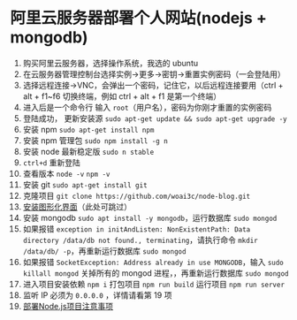 # 阿里云服务器部署个人网站(nodejs + mongodb)
1. 购买阿里云服务器，选择操作系统，我选的 ubuntu
2. 在云服务器管理控制台选择实例->更多->密钥->重置实例密码（一会登陆用） 
3. 选择远程连接->VNC，会弹出一个密码，记住它，以后远程连接要用（ctrl + alt + f1~f6 切换终端，例如 ctrl + alt + f1 是第一个终端）
4. 进入后是一个命令行 输入 `root`（用户名），密码为你刚才重置的实例密码
5. 登陆成功， 更新安装源 `sudo apt-get update && sudo apt-get upgrade -y`
6. 安装 npm `sudo apt-get install npm`
7. 安装 npm 管理包 `sudo npm install -g n`
8. 安装 node 最新稳定版 `sudo n stable`
9. `ctrl+d` 重新登陆
10. 查看版本 `node -v` `npm -v`
11. 安装 git  `sudo apt-get install git`
12. 克隆项目 `git clone https://github.com/woai3c/node-blog.git`
13. [安装图形化界面](https://zhuanlan.zhihu.com/p/55604183)（此处可跳过）
14. 安装 mongodb `sudo apt install -y mongodb`，运行数据库 `sudo mongod` 
15. 如果报错 `exception in initAndListen: NonExistentPath: Data directory /data/db not found., terminating`，请执行命令 `mkdir /data/db/ -p`，再重新运行数据库 `sudo mongod`
16. 如果报错 `SocketException: Address already in use MONGODB`，输入 `sudo killall mongod` 关掉所有的 mongod 进程，，再重新运行数据库 `sudo mongod`
17. 进入项目安装依赖 `npm i`  打包项目 `npm run build` 运行项目 `npm run server`
18. 监听 IP 必须为 `0.0.0.0` ，详情请看第 19 项
19. [部署Node.js项目注意事项](https://www.alibabacloud.com/help/zh/doc-detail/50775.htm)
